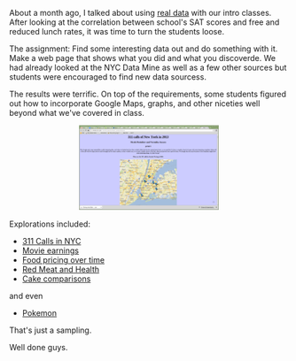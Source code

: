 <!--
.. title: Real Data - Part II
.. slug: 2013-05-20-Real_Data_Part_II.md
.. date: 2013-05-20
.. type: text
-->


About a month ago, I talked about using [real
data](http://cestlaz.github.io/2013/04/14/Real_Data.html#.UZjTjqDctKk)
with our intro classes. After looking at the correlation between
school's SAT scores and free and reduced lunch rates, it was time to
turn the students loose.

The assignment: Find some interesting data out and do something with
it. Make a web page that shows what you did and what you
discoverde. We had already looked at the NYC Data Mine as well as a
few other sources but students were encouraged to find new data sourcess.

The results were terrific. On top of the requirements, some students
figured out how to incorporate Google Maps, graphs, and other niceties
well beyond what we've covered in class.

<div align="center">
<a href="/img/data_project.png" rel="lightbox">
<img width="50%" src="/img/data_project.png" class="" alt="" />
</a>
</div>




Explorations included:

* [311 Calls in NYC](http://149.89.150.100/~veronika.azzara/compsci_project/maps.py)
* [Movie earnings](http://149.89.150.100/~vanessa.miraj/untitled%20text%203.html)
* [Food pricing over time](	http://149.89.150.100/~lily.chen/fooddata.html
)
* [Red Meat and Health](	http://149.89.150.100/~ivette.chen/healthiest-state-rankings.py)
* [Cake comparisons](  	http://149.89.150.100/~hilary.tung/data/pie%20vs%20cake.py)

and even 

* [Pokemon](	http://149.89.150.100/~kyle.oleksiuk/Kyle&AnishProject2.html)

That's just a sampling.

Well done guys.


